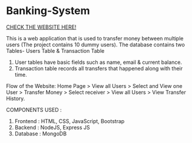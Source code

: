 # Banking-System

[CHECK THE WEBSITE HERE!]()

This is a web application that is used to transfer money between multiple users (The project contains 10 dummy users). The database contains two Tables- Users Table & Transaction Table
1. User tables have basic fields such as name, email & current balance.
2. Transaction table records all transfers that happened along with their time.

Flow of the Website: Home Page > View all Users > Select and View one User > Transfer Money > Select receiver > View all Users > View Transfer History.

COMPONENTS USED :
1. Frontend : HTML, CSS, JavaScript, Bootstrap
2. Backend : NodeJS, Express JS
3. Database : MongoDB

